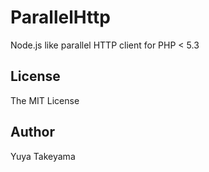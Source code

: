 ParallelHttp
============

Node.js like parallel HTTP client for PHP < 5.3

License
-------

The MIT License

Author
------

Yuya Takeyama
